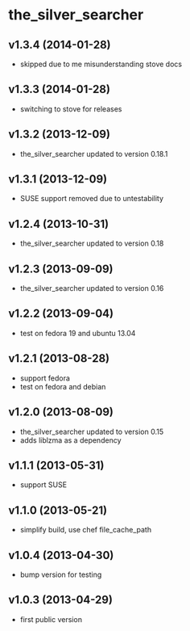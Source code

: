 the_silver_searcher
===================

v1.3.4 (2014-01-28)
-------------------
- skipped due to me misunderstanding stove docs

v1.3.3 (2014-01-28)
-------------------
- switching to stove for releases

v1.3.2 (2013-12-09)
-------------------
- the_silver_searcher updated to version 0.18.1

v1.3.1 (2013-12-09)
-------------------
- SUSE support removed due to untestability

v1.2.4 (2013-10-31)
-------------------
- the_silver_searcher updated to version 0.18

v1.2.3 (2013-09-09)
-------------------
- the_silver_searcher updated to version 0.16

v1.2.2 (2013-09-04)
-------------------
- test on fedora 19 and ubuntu 13.04

v1.2.1 (2013-08-28)
-------------------
- support fedora
- test on fedora and debian

v1.2.0 (2013-08-09)
-------------------
- the_silver_searcher updated to version 0.15
- adds liblzma as a dependency

v1.1.1 (2013-05-31)
-------------------
- support SUSE

v1.1.0 (2013-05-21)
-------------------
- simplify build, use chef file_cache_path

v1.0.4 (2013-04-30)
-------------------
- bump version for testing

v1.0.3 (2013-04-29)
-------------------
- first public version
